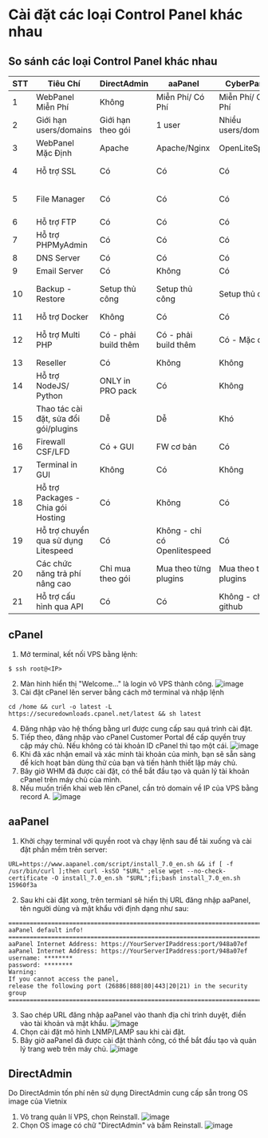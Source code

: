 # Cài đặt các loại Control Panel khác nhau
## So sánh các loại Control Panel khác nhau
| STT | Tiêu Chí              | DirectAdmin         | aaPanel            | CyberPanel         | VestaCP                  |
|-----|------------------------|---------------------|--------------------|--------------------|--------------------------|
| 1   | WebPanel Miễn Phí      | Không               | Miễn Phí/ Có Phí  | Miễn Phí/ Có Phí  | Miễn Phí                |
| 2   | Giới hạn users/domains | Giới hạn theo gói   | 1 user            | Nhiều users/domains | Nhiều users/domains      |
| 3   | WebPanel Mặc Định      | Apache              | Apache/Nginx      | OpenLiteSpeed      | Apache/Nginx             |
| 4   | Hỗ trợ SSL             | Có                  | Có                | Có                | Có - Không ổn định       |
| 5   | File Manager           | Có                  | Có                | Có                | Không - phải active thủ công |
| 6   | Hỗ trợ FTP             | Có                  | Có                | Có                | Có                      |
| 7   | Hỗ trợ PHPMyAdmin      | Có                  | Có                | Có                | Có                      |
| 8   | DNS Server             | Có                  | Có                | Có                | Có                      |
| 9   | Email Server           | Có                  | Không             | Có                | Có                      |
| 10  | Backup - Restore       | Setup thủ công      | Setup thủ công    | Setup thủ công    | Đã có predefined - có thể custom |
| 11  | Hỗ trợ Docker          | Không               | Có                | Có                | Không                   |
| 12  | Hỗ trợ Multi PHP       | Có - phải build thêm| Có - phải build thêm | Có - Mặc định    | Có - phải build thêm thủ công |
| 13  | Reseller               | Có                  | Không             | Không             | Không                   |
| 14  | Hỗ trợ NodeJS/ Python  | ONLY in PRO pack    | Có                | Không             | Không                   |
| 15  | Thao tác cài đặt, sửa đổi gói/plugins | Dễ                 | Dễ               | Khó               | Khó                     |
| 16  | Firewall CSF/LFD                       | Có + GUI         | FW cơ bản   | Có                | Có                      |
| 17  | Terminal in GUI                        | Không            | Có          | Không             | Không                   |
| 18  | Hỗ trợ Packages - Chia gói Hosting     | Có               | Không       | Có                | Có                      |
| 19  | Hỗ trợ chuyển qua sử dụng Litespeed    | Có               | Không - chỉ có Openlitespeed | Có        | Không                   |
| 20  | Các chức năng trả phí nâng cao         | Chỉ mua theo gói | Mua theo từng plugins | Mua theo từng plugins | Mua theo từng plugins   |
| 21  | Hỗ trợ cấu hình qua API                | Có               | Có          | Không - chỉ có github | Không                   |

## cPanel
1. Mở terminal, kết nối VPS bằng lệnh:
```
$ ssh root@<IP>
```
2. Màn hình hiển thị "Welcome..." là login vô VPS thành công.
  ![image](https://github.com/user-attachments/assets/eb1382b9-3eb4-4ba5-823f-e0a29bbab622)
3. Cài đặt cPanel lên server bằng cách mở terminal và nhập lệnh
```
cd /home && curl -o latest -L https://securedownloads.cpanel.net/latest && sh latest
```
4. Đăng nhập vào hệ thống bằng url được cung cấp sau quá trình cài đặt.
5. Tiếp theo, đăng nhập vào cPanel Customer Portal để cấp quyền truy cập máy chủ. Nếu không có tài khoản ID cPanel thì tạo một cái. 
   ![image](https://github.com/user-attachments/assets/e0322bfb-4532-441d-bb05-17e42d82faf6)
6. Khi đã xác nhận email và xác minh tài khoản của mình, bạn sẽ sẵn sàng để kích hoạt bản dùng thử của bạn và tiến hành thiết lập máy chủ.
7. Bây giờ WHM đã được cài đặt, có thể bắt đầu tạo và quản lý tài khoản cPanel trên máy chủ của mình.
8. Nếu muốn triển khai web lên cPanel, cần trỏ domain về IP của VPS bằng record A.
    ![image](https://github.com/user-attachments/assets/3c35cd6c-c412-41c0-a3d3-e54162ac985c)
## aaPanel
1. Khởi chạy terminal với quyền root và chạy lệnh sau để tải xuống và cài đặt phần mềm trên server:
```
URL=https://www.aapanel.com/script/install_7.0_en.sh && if [ -f /usr/bin/curl ];then curl -ksSO "$URL" ;else wget --no-check-certificate -O install_7.0_en.sh "$URL";fi;bash install_7.0_en.sh 15960f3a
```
2. Sau khi cài đặt xong, trên termianl sẽ hiển thị URL đăng nhập aaPanel, tên người dùng và mật khẩu với định dạng như sau:
```
=============================================================================
aaPanel default info!
=============================================================================
aaPanel Internet Address: https://YourServerIPaddress:port/948a07ef
aaPanel Internet Address: https://YourServerIPaddress:port/948a07ef
username: ********
password: ********
Warning:
If you cannot access the panel,
release the following port (26886|888|80|443|20|21) in the security group
=============================================================================
```
3. Sao chép URL đăng nhập aaPanel vào thanh địa chỉ trình duyệt, điền vào tài khoản và mật khẩu. ![image](https://github.com/user-attachments/assets/d197b7a7-7f67-4bd4-9f69-a1767bdd818e)
4. Chọn cài đặt mô hình LNMP/LAMP sau khi cài đặt.
5. Bây giờ aaPanel đã được cài đặt thành công, có thể bắt đầu tạo và quản lý trang web trên máy chủ. ![image](https://github.com/user-attachments/assets/33c57e58-8b42-4600-bd38-f09fd6740f74)

## DirectAdmin
Do DirectAdmin tốn phí nên sử dụng DirectAdmin cung cấp sẵn trong OS image của Vietnix
1. Vô trang quản lí VPS, chọn Reinstall. ![image](https://github.com/user-attachments/assets/879ad830-24d8-4f82-b5e6-c3a5452d662f)
2. Chọn OS image có chữ "DirectAdmin" và bấm Reinstall. ![image](https://github.com/user-attachments/assets/1c230dc7-f574-465a-a918-ff672cbdfa5b)
